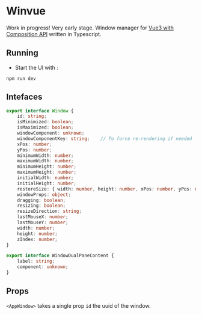 # Winvue

Work in progress! Very early stage.
Window manager for [Vue3 with Composition API](https://vuejs.org/) written in Typescript.

## Running
- Start the UI with :
```commandline
npm run dev
```

## Intefaces

```typescript
export interface Window {
    id: string;
    isMinimized: boolean;
    isMaximized: boolean;
    windowComponent: unknown;
    windowComponentKey: string;    // To force re-rendering if needed
    xPos: number;
    yPos: number;
    minimumWidth: number;
    maximumWidth: number;
    minimumHeight: number;
    maximumHeight: number;
    initialWidth: number;
    initialHeight: number;
    restoreSize: { width: number, height: number, xPos: number, yPos: number };
    windowProps: object;
    dragging: boolean;
    resizing: boolean;
    resizeDirection: string;
    lastMouseX: number;
    lastMouseY: number;
    width: number;
    height: number;
    zIndex: number;
}

export interface WindowDualPaneContent {
    label: string;
    component: unknown;
}
```

## Props
`<AppWindow>` takes a single prop `id` the uuid of the window.

